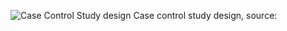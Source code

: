 ![Case Control Study design](https://www.ebmconsult.com/content/images/Stats/Case%20Control%20Study%20Design%20Diagram.png)
Case control study design, source: 